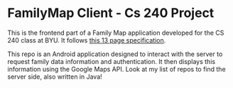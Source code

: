 # FamilyMap Client - Cs 240 Project

This is the frontend part of a Family Map application developed for the CS 240 class at BYU. It follows [this 13 page specification](https://students.cs.byu.edu/~cs240ta/fall2018/projects/family-map-server/FamilyMapServerSpecification.pdf). 

This repo is an Android application designed to interact with the server to request family data information and authentication. It then displays this information using the Google Maps API. Look at my list of repos to find the server side, also written in Java!
